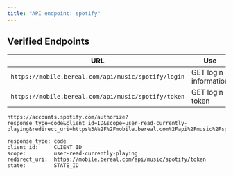 ```yaml
---
title: "API endpoint: spotify"
---
```



## Verified Endpoints

| URL                                                                             | Use                            |
|---------------------------------------------------------------------------------|--------------------------------|
| `https://mobile.bereal.com/api/music/spotify/login`                             | GET login information          |
| `https://mobile.bereal.com/api/music/spotify/token`                             | GET login token                |

```
https://accounts.spotify.com/authorize?response_type=code&client_id=ID&scope=user-read-currently-playing&redirect_uri=https%3A%2F%2Fmobile.bereal.com%2Fapi%2Fmusic%2Fspotify%2Ftoken&state=TOKEN

response_type: code
client_id:     CLIENT_ID
scope:         user-read-currently-playing
redirect_uri:  https://mobile.bereal.com/api/music/spotify/token
state:         STATE_ID
```
